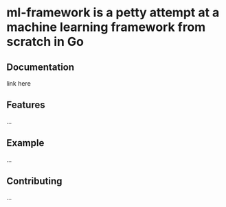 # ml-framework is a petty attempt at a machine learning framework from scratch in Go

## Documentation
link here

## Features
...

## Example
...

## Contributing
...
